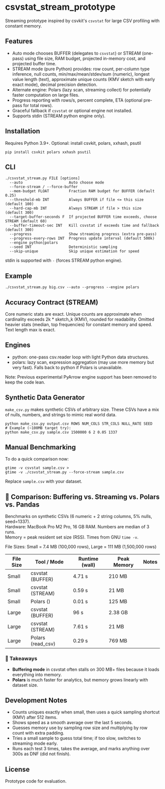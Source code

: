 # csvstat_stream_prototype

Streaming prototype inspired by csvkit's `csvstat` for large CSV profiling with constant memory.

## Features
- Auto mode chooses BUFFER (delegates to `csvstat`) or STREAM (one-pass) using file size, RAM budget, projected in-memory cost, and projected buffer time.
- STREAM mode (pure Python) provides: row count, per-column type inference, null counts, min/max/mean/stdev/sum (numeric), longest value length (text), approximate unique counts (KMV sketch with early exact mode), decimal precision detection.
- Alternate engine: Polars (lazy scan, streaming collect) for potentially faster computation on large files.
- Progress reporting with rows/s, percent complete, ETA (optional pre-pass for total rows).
- Graceful fallback if `csvstat` or optional engine not installed.
- Supports stdin (STREAM python engine only).

## Installation
Requires Python 3.9+.
Optional: install csvkit, polars, xxhash, psutil
```
pip install csvkit polars xxhash psutil
```

## CLI
```
./csvstat_stream.py FILE [options]
  --auto                     Auto choose mode
  --force-stream / --force-buffer
  --mem-budget FLOAT         Fraction RAM budget for BUFFER (default 0.25)
  --threshold-mb INT         Always BUFFER if file <= this size (default 100)
  --hard-cap-mb INT          Always STREAM if file > this size (default 300)
  --target-buffer-seconds F  If projected BUFFER time exceeds, choose STREAM (default 60)
  --buffer-timeout-sec INT   Kill csvstat if exceeds time and fallback (default 300)
  --progress                 Show streaming progress (extra pre-pass)
  --progress-every-rows INT  Progress update interval (default 500k)
  --engine python|polars
  --seed INT                 Deterministic sampling
  --skip-unique              Skip unique estimation for speed
```
stdin is supported with `-` (forces STREAM python engine).

## Example
```
./csvstat_stream.py big.csv --auto --progress --engine polars
```

## Accuracy Contract (STREAM)
Core numeric stats are exact. Unique counts are approximate when cardinality exceeds 2k * sketch_k (KMV), rounded for readability. Omitted heavier stats (median, top frequencies) for constant memory and speed. Text length max is exact.

## Engines
- python: one-pass csv.reader loop with light Python data structures.
- polars: lazy scan, expression aggregation (may use more memory but very fast).
Falls back to python if Polars is unavailable.

Note: Previous experimental PyArrow engine support has been removed to keep the code lean.

## Synthetic Data Generator
`make_csv.py` makes synthetic CSVs of arbitrary size. These CSVs have a mix of nulls, numbers, and strings to mimic real world data.
```
python make_csv.py output.csv ROWS NUM_COLS STR_COLS NULL_RATE SEED
# Example (~100MB target try):
python make_csv.py sample.csv 1500000 6 2 0.05 1337
```

## Manual Benchmarking
To do a quick comparison now:
```
gtime -v csvstat sample.csv >
gtime -v ./csvstat_stream.py --force-stream sample.csv
```
Replace `sample.csv` with your dataset.

## 🔄 Comparison: Buffering vs. Streaming vs. Polars vs. Pandas

Benchmarks on synthetic CSVs (6 numeric + 2 string columns, 5% nulls, seed=1337).  
Hardware: MacBook Pro M2 Pro, 16 GB RAM. Numbers are median of 3 runs.  
Memory = peak resident set size (RSS). Times from GNU `time -v`.

File Sizes: Small = 7.4 MB (100,000 rows), Large = 111 MB (1,500,000 rows)

| File Size | Tool / Mode         | Runtime (wall) | Peak Memory | Notes |
|-----------|---------------------|----------------|-------------|-------|
| Small     | csvstat (BUFFER)    | 4.71 s          | 210 MB      |  |
| Small     | csvstat (STREAM)    | 0.59 s          | 21 MB       |  |
| Small     | Polars ()   | 0.01 s          | 125 MB       | |
| Large   | csvstat (BUFFER)    | 96 s   | 2.38 GB     | |
| Large    | csvstat (STREAM)    | 7.61 s       | 21 MB   |  |
| Large    | Polars (read_csv)   | 0.29 s           | 769 MB  |  |

### 🧾 Takeaways
- **Buffering mode** in csvstat often stalls on 300 MB+ files because it loads everything into memory.  
- **Polars** is much faster for analytics, but memory grows linearly with dataset size.  

## Development Notes
- Counts uniques exactly when small, then uses a quick sampling shortcut (KMV) after 512 items.  
- Shows speed as a smooth average over the last 5 seconds.  
- Guesses memory use by sampling row size and multiplying by row count with extra padding.  
- Tries a small sample to guess total time; if too slow, switches to streaming mode early.  
- Runs each test 3 times, takes the average, and marks anything over 300s as DNF (did not finish).  

## License
Prototype code for evaluation.
